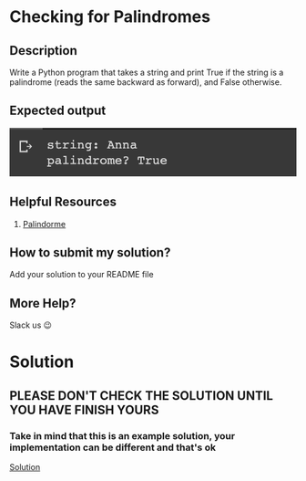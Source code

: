 # Checking for Palindromes

## Description

Write a Python program that takes a string and print True if the string is a palindrome (reads the same backward as forward), and False otherwise.

## Expected output
![expected output](../../../assets/ch_06_expected.png)

## Helpful Resources

1. [Palindorme](https://examples.yourdictionary.com/palindrome-examples.html)

## How to submit my solution?

Add your solution to your README file

## More Help?

Slack us 😉

# Solution

## PLEASE DON'T CHECK THE SOLUTION UNTIL YOU HAVE FINISH YOURS

### Take in mind that this is an example solution, your implementation can be different and that's ok

[Solution](../sol)
